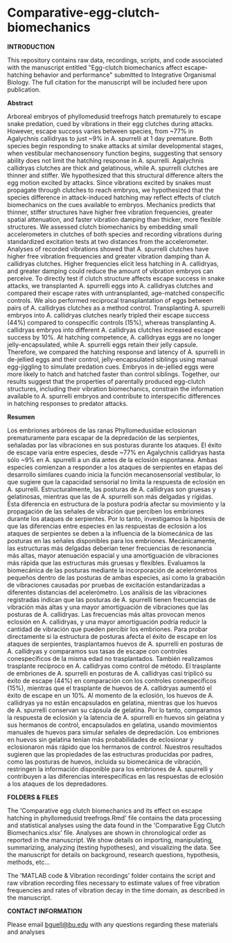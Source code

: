 # Comparative-egg-clutch-biomechanics

**INTRODUCTION**

This repository contains raw data, recordings, scripts, and code associated with the manuscript entitled "Egg-clutch biomechanics affect escape-hatching behavior and performance" submitted to Integrative Organismal Biology. The full citation for the manuscript will be included here upon publication.

**Abstract**

Arboreal embryos of phyllomedusid treefrogs hatch prematurely to escape snake predation, cued by vibrations in their egg clutches during attacks. However, escape success varies between species, from ~77% in Agalychnis callidryas to just ~9% in A. spurrelli at 1 day premature. Both species begin responding to snake attacks at similar developmental stages, when vestibular mechanosensory function begins, suggesting that sensory ability does not limit the hatching response in A. spurrelli. Agalychnis callidryas clutches are thick and gelatinous, while A. spurrelli clutches are thinner and stiffer. We hypothesized that this structural difference alters the egg motion excited by attacks. Since vibrations excited by snakes must propagate through clutches to reach embryos, we hypothesized that the species difference in attack-induced hatching may reflect effects of clutch biomechanics on the cues available to embryos. Mechanics predicts that thinner, stiffer structures have higher free vibration frequencies, greater spatial attenuation, and faster vibration damping than thicker, more flexible structures. We assessed clutch biomechanics by embedding small accelerometers in clutches of both species and recording vibrations during standardized excitation tests at two distances from the accelerometer. Analyses of recorded vibrations showed that A. spurrelli clutches have higher free vibration frequencies and greater vibration damping than A. callidryas clutches. Higher frequencies elicit less hatching in A. callidryas, and greater damping could reduce the amount of vibration embryos can perceive. To directly test if clutch structure affects escape success in snake attacks, we transplanted A. spurrelli eggs into A. callidryas clutches and compared their escape rates with untransplanted, age-matched conspecific controls. We also performed reciprocal transplantation of eggs between pairs of A. callidryas clutches as a method control. Transplanting A. spurrelli embryos into A. callidryas clutches nearly tripled their escape success (44%) compared to conspecific controls (15%), whereas transplanting A. callidryas embryos into different A. callidryas clutches increased escape success by 10%. At hatching competence, A. callidryas eggs are no longer jelly-encapsulated, while A. spurrelli eggs retain their jelly capsule. Therefore, we compared the hatching response and latency of A. spurrelli in de-jellied eggs and their control, jelly-encapsulated siblings using manual egg-jiggling to simulate predation cues. Embryos in de-jellied eggs were more likely to hatch and hatched faster than control siblings. Together, our results suggest that the properties of parentally produced egg-clutch structures, including their vibration biomechanics, constrain the information available to A. spurrelli embryos and contribute to interspecific differences in hatching responses to predator attacks. 

**Resumen**

Los embriones arbóreos de las ranas Phyllomedusidae eclosionan prematuramente para escapar de la depredación de las serpientes, señaladas por las vibraciones en sus posturas durante los ataques. El éxito de escape varía entre especies, desde ~77% en Agalychnis callidryas hasta sólo ~9% en A. spurrelli a un día antes de la eclosión espontanea. Ambas especies comienzan a responder a los ataques de serpientes en etapas del desarrollo similares cuando inicia la función mecanosensorial vestibular, lo que sugiere que la capacidad sensorial no limita la respuesta de eclosión en A. spurrelli. Estructuralmente, las posturas de A. callidryas son gruesas y gelatinosas, mientras que las de A. spurrelli son más delgadas y rígidas. Esta diferencia en estructura de la postura podría afectar su movimiento y la propagación de las señales de vibración que perciben los embriones durante los ataques de serpientes. Por lo tanto, investigamos la hipótesis de que las diferencias entre especies en las respuestas de eclosión a los ataques de serpientes se deben a la influencia de la biomecánica de las posturas en las señales disponibles para los embriones. Mecánicamente, las estructuras más delgadas deberían tener frecuencias de resonancia más altas, mayor atenuación espacial y una amortiguación de vibraciones más rápida que las estructuras más gruesas y flexibles. Evaluamos la biomecánica de las posturas mediante la incorporación de acelerómetros pequeños dentro de las posturas de ambas especies, así como la grabación de vibraciones causadas por pruebas de excitación estandarizadas a diferentes distancias del acelerómetro. Los análisis de las vibraciones registradas indican que las posturas de A. spurrelli tienen frecuencias de vibración más altas y una mayor amortiguación de vibraciones que las posturas de A. callidryas. Las frecuencias más altas provocan menos eclosión en A. callidryas, y una mayor amortiguación podría reducir la cantidad de vibración que pueden percibir los embriones. Para probar directamente si la estructura de posturas afecta el éxito de escape en los ataques de serpientes, trasplantamos huevos de A. spurrelli en posturas de A. callidryas y comparamos sus tasas de escape con controles conespecíficos de la misma edad no trasplantados. También realizamos trasplante recíproco en A. callidryas como control de método. El trasplante de embriones de A. spurrelli en posturas de A. callidryas casi triplicó su éxito de escape (44%) en comparación con los controles conespecíficos (15%), mientras que el trasplante de huevos de A. callidryas aumentó el éxito de escape en un 10%. Al momento de la eclosión, los huevos de A. callidryas ya no están encapsulados en gelatina, mientras que los huevos de A. spurrelli conservan su cápsula de gelatina. Por lo tanto, comparamos la respuesta de eclosión y la latencia de A. spurrelli en huevos sin gelatina y sus hermanos de control, encapsulados en gelatina, usando movimientos manuales de huevos para simular señales de depredación. Los embriones en huevos sin gelatina tenían más probabilidades de eclosionar y eclosionaron más rápido que los hermanos de control. Nuestros resultados sugieren que las propiedades de las estructuras producidas por padres, como las posturas de huevos, incluida su biomecánica de vibración, restringen la información disponible para los embriones de A. spurrelli y contribuyen a las diferencias interespecíficas en las respuestas de eclosión a los ataques de los depredadores.

**FOLDERS & FILES**

The 'Comparative egg clutch biomechanics and its effect on escape hatching in phyllomedusid treefrogs.Rmd' file contains the data processing and statistical analyses using the data found in the 'Comparative Egg Clutch Biomechanics.xlsx' file. Analyses are shown in chronological order as reported in the manuscript. We show details on importing, manipulating, summarizing, analyzing (testing hypotheses), and visualizing the data. See the manuscript for details on background, research questions, hypothesis, methods, etc...

The 'MATLAB code & Vibration recordings' folder contains the script and raw vibration recording files necessary to estimate values of free vibration frequencies and rates of vibration decay in the time domain, as described in the manuscript.

**CONTACT INFORMATION**

Please email bguell@bu.edu with any questions regarding these materials and analyses
